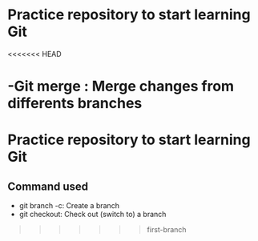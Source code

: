 # Practice repository to start learning Git
<<<<<<< HEAD

-Git merge : Merge changes from differents branches
=======
# Practice repository to start learning Git
## Command used 
- git branch -c: Create a branch 
- git checkout: Check out (switch to) a branch 
>>>>>>> first-branch
